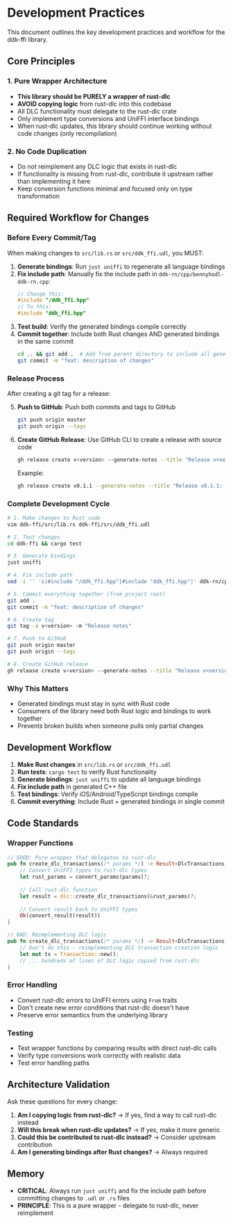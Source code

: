 # Development Practices

This document outlines the key development practices and workflow for the ddk-ffi library.

## Core Principles

### 1. Pure Wrapper Architecture
- **This library should be PURELY a wrapper of rust-dlc**
- **AVOID copying logic** from rust-dlc into this codebase
- All DLC functionality must delegate to the rust-dlc crate
- Only implement type conversions and UniFFI interface bindings
- When rust-dlc updates, this library should continue working without code changes (only recompilation)

### 2. No Code Duplication
- Do not reimplement any DLC logic that exists in rust-dlc
- If functionality is missing from rust-dlc, contribute it upstream rather than implementing it here
- Keep conversion functions minimal and focused only on type transformation

## Required Workflow for Changes

### Before Every Commit/Tag
When making changes to `src/lib.rs` or `src/ddk_ffi.udl`, you MUST:

1. **Generate bindings**: Run `just uniffi` to regenerate all language bindings
2. **Fix include path**: Manually fix the include path in `ddk-rn/cpp/bennyhodl-ddk-rn.cpp`:
   ```cpp
   // Change this:
   #include "/ddk_ffi.hpp"
   // To this:  
   #include "ddk_ffi.hpp"
   ```
3. **Test build**: Verify the generated bindings compile correctly
4. **Commit together**: Include both Rust changes AND generated bindings in the same commit
   ```bash
   cd .. && git add .  # Add from parent directory to include all generated files
   git commit -m "feat: description of changes"
   ```

### Release Process
After creating a git tag for a release:

5. **Push to GitHub**: Push both commits and tags to GitHub
   ```bash
   git push origin master
   git push origin --tags
   ```

6. **Create GitHub Release**: Use GitHub CLI to create a release with source code
   ```bash
   gh release create v<version> --generate-notes --title "Release v<version>: <title>"
   ```
   Example:
   ```bash
   gh release create v0.1.1 --generate-notes --title "Release v0.1.1: Complete DLC functionality"
   ```

### Complete Development Cycle
```bash
# 1. Make changes to Rust code
vim ddk-ffi/src/lib.rs ddk-ffi/src/ddk_ffi.udl

# 2. Test changes
cd ddk-ffi && cargo test

# 3. Generate bindings
just uniffi

# 4. Fix include path
sed -i '' 's|#include "/ddk_ffi.hpp"|#include "ddk_ffi.hpp"|' ddk-rn/cpp/bennyhodl-ddk-rn.cpp

# 5. Commit everything together (from project root)
git add .
git commit -m "feat: description of changes"

# 6. Create tag
git tag -a v<version> -m "Release notes"

# 7. Push to GitHub
git push origin master
git push origin --tags

# 8. Create GitHub release
gh release create v<version> --generate-notes --title "Release v<version>: <title>"
```

### Why This Matters
- Generated bindings must stay in sync with Rust code
- Consumers of the library need both Rust logic and bindings to work together
- Prevents broken builds when someone pulls only partial changes

## Development Workflow

1. **Make Rust changes** in `src/lib.rs` or `src/ddk_ffi.udl`
2. **Run tests**: `cargo test` to verify Rust functionality
3. **Generate bindings**: `just uniffi` to update all language bindings  
4. **Fix include path** in generated C++ file
5. **Test bindings**: Verify iOS/Android/TypeScript bindings compile
6. **Commit everything**: Include Rust + generated bindings in single commit

## Code Standards

### Wrapper Functions
```rust
// GOOD: Pure wrapper that delegates to rust-dlc
pub fn create_dlc_transactions(/* params */) -> Result<DlcTransactions, DLCError> {
    // Convert UniFFI types to rust-dlc types
    let rust_params = convert_params(params)?;
    
    // Call rust-dlc function
    let result = dlc::create_dlc_transactions(&rust_params)?;
    
    // Convert result back to UniFFI types
    Ok(convert_result(result))
}

// BAD: Reimplementing DLC logic
pub fn create_dlc_transactions(/* params */) -> Result<DlcTransactions, DLCError> {
    // Don't do this - reimplementing DLC transaction creation logic
    let mut tx = Transaction::new();
    // ... hundreds of lines of DLC logic copied from rust-dlc
}
```

### Error Handling
- Convert rust-dlc errors to UniFFI errors using `From` traits
- Don't create new error conditions that rust-dlc doesn't have
- Preserve error semantics from the underlying library

### Testing
- Test wrapper functions by comparing results with direct rust-dlc calls
- Verify type conversions work correctly with realistic data
- Test error handling paths

## Architecture Validation

Ask these questions for every change:
1. **Am I copying logic from rust-dlc?** → If yes, find a way to call rust-dlc instead
2. **Will this break when rust-dlc updates?** → If yes, make it more generic
3. **Could this be contributed to rust-dlc instead?** → Consider upstream contribution
4. **Am I generating bindings after Rust changes?** → Always required

## Memory
- **CRITICAL**: Always run `just uniffi` and fix the include path before committing changes to `.udl` or `.rs` files
- **PRINCIPLE**: This is a pure wrapper - delegate to rust-dlc, never reimplement